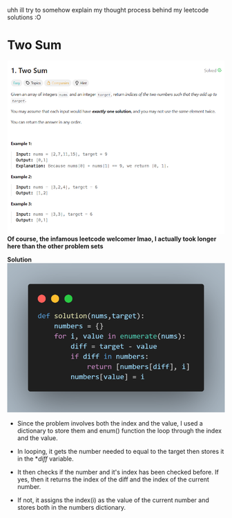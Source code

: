 uhh ill try to somehow explain my thought process behind my leetcode solutions :O

# Two Sum

![prob1](codesnaps/twosumprob.png)
**Of course, the infamous leetcode welcomer lmao, I actually took longer here than the other problem sets**

**Solution**
![num1](codesnaps/twosum.png)

- Since the problem involves both the index and the value, I used a dictionary to store them and enum() function the loop through the index and the value.

- In looping, it gets the number needed to equal to the target then stores it in the **diff* variable.

- It then checks if the number and it's index has been checked before. If yes, then it returns the index of the diff and the index of the current number.

- If not, it assigns the index(i) as the value of the current number and stores both in the numbers dictionary.

































            

